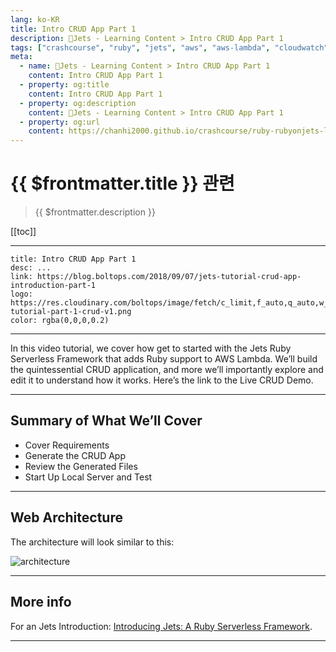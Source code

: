 ```yaml
---
lang: ko-KR
title: Intro CRUD App Part 1
description: 🔻Jets - Learning Content > Intro CRUD App Part 1
tags: ["crashcourse", "ruby", "jets", "aws", "aws-lambda", "cloudwatch"]
meta:
  - name: 🔻Jets - Learning Content > Intro CRUD App Part 1
    content: Intro CRUD App Part 1
  - property: og:title
    content: Intro CRUD App Part 1
  - property: og:description
    content: 🔻Jets - Learning Content > Intro CRUD App Part 1
  - property: og:url
    content: https://chanhi2000.github.io/crashcourse/ruby-rubyonjets-learning-content/20180907-jets-tutorial-crud-app-introduction-part-1.html
---
```


# {{ $frontmatter.title }} 관련

> {{ $frontmatter.description }}

[[toc]]

---

```card
title: Intro CRUD App Part 1
desc: ...
link: https://blog.boltops.com/2018/09/07/jets-tutorial-crud-app-introduction-part-1
logo: https://res.cloudinary.com/boltops/image/fetch/c_limit,f_auto,q_auto,w_708/https://blog.boltops.com/img/posts/2018/09/jets-tutorial-part-1-crud-v1.png
color: rgba(0,0,0,0.2)
```

---

<YouTube id="yJIZFc9TZJo" />

In this video tutorial, we cover how get to started with the Jets Ruby Serverless Framework that adds Ruby support to AWS Lambda. We’ll build the quintessential CRUD application, and more we’ll importantly explore and edit it to understand how it works. Here’s the link to the Live CRUD Demo.

---

## Summary of What We’ll Cover

- Cover Requirements
- Generate the CRUD App
- Review the Generated Files
- Start Up Local Server and Test

---

## Web Architecture

The architecture will look similar to this:

![architecture](https://blog.boltops.com/img/posts/2018/09/jets-web-architecture.png)

---

## More info

For an Jets Introduction: [Introducing Jets: A Ruby Serverless Framework](https://blog.boltops.com/2018/08/18/introducing-jets-a-ruby-serverless-framework/).

---

<TagLinks />